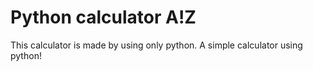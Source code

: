 # Python calculator A!Z
This calculator is made by using only python.
A simple calculator using python!